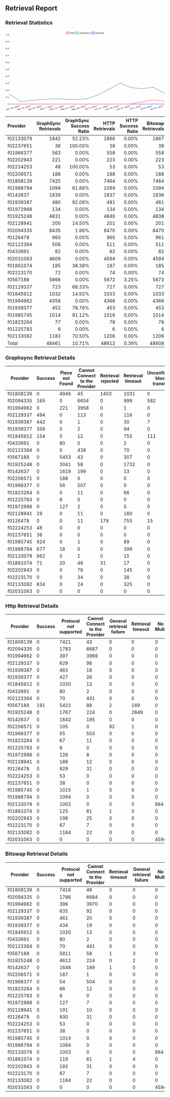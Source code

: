 ## Retrieval Report
### Retrieval Statistics
<img src="https://raw.githubusercontent.com/data-preservation-programs/filplus-checker-assets/main/filecoin-project/filecoin-plus-large-datasets/issues/1592/1689557172926.png"/>

| Provider  | GraphSync Retrievals | GraphSync Success Ratio | HTTP Retrievals | HTTP Success Ratio | Bitswap Retrievals | Bitswap Success Ratio |
| :-------- | -------------------: | ----------------------: | --------------: | -----------------: | -----------------: | --------------------: |
| f02133079 |                 1842 |                  52.23% |            1866 |              0.00% |               1867 |                 0.00% |
| f02237651 |                   36 |                 100.00% |              38 |              0.00% |                 38 |                 0.00% |
| f01966377 |                  563 |                   0.00% |             558 |              0.00% |                558 |                 0.00% |
| f02202943 |                  221 |                   0.00% |             223 |              0.00% |                223 |                 0.00% |
| f02224253 |                   48 |                 100.00% |              53 |              0.00% |                 53 |                 0.00% |
| f02206571 |                  188 |                   0.00% |             188 |              0.00% |                188 |                 0.00% |
| f01808139 |                 7425 |                   0.00% |            7464 |              0.00% |               7464 |                 0.00% |
| f01988794 |                 1094 |                  61.88% |            1094 |              0.00% |               1094 |                 0.00% |
| f0142637  |                 1839 |                   0.00% |            1837 |              0.00% |               1836 |                 0.00% |
| f01939387 |                  480 |                  92.08% |             481 |              0.00% |                481 |                 0.00% |
| f01972988 |                  134 |                   0.00% |             134 |              0.00% |                134 |                 0.00% |
| f01925248 |                 4831 |                   0.00% |            4840 |              0.00% |               4838 |                 0.00% |
| f02128941 |                  200 |                  14.50% |             201 |              0.00% |                201 |                 0.00% |
| f02094335 |                 8435 |                   1.96% |            8470 |              0.00% |               8470 |                 0.00% |
| f0126478  |                  960 |                   0.00% |             960 |              0.00% |                961 |                 0.00% |
| f02122364 |                  508 |                   0.00% |             511 |              0.00% |                511 |                 0.00% |
| f0433691  |                   82 |                   0.00% |              82 |              0.00% |                 82 |                 0.00% |
| f02031063 |                 4609 |                   0.00% |            4594 |              0.00% |               4594 |                 0.00% |
| f01861074 |                  185 |                  38.38% |             187 |              0.00% |                185 |                 0.00% |
| f02223170 |                   72 |                   0.00% |              74 |              0.00% |                 74 |                 0.00% |
| f0567188  |                 5866 |                   0.00% |            5872 |              3.25% |               5873 |                 0.00% |
| f02129337 |                  723 |                  68.33% |             727 |              0.00% |                727 |                 0.00% |
| f01845912 |                 1032 |                  14.92% |            1033 |              0.00% |               1033 |                 0.00% |
| f01994962 |                 4356 |                   0.00% |            4366 |              0.00% |               4366 |                 0.00% |
| f01939377 |                  452 |                  78.76% |             453 |              0.00% |                453 |                 0.00% |
| f01985745 |                 1014 |                  91.12% |            1016 |              0.00% |               1014 |                 0.00% |
| f01823264 |                   77 |                   0.00% |              78 |              0.00% |                 78 |                 0.00% |
| f01225783 |                    6 |                   0.00% |               6 |              0.00% |                  6 |                 0.00% |
| f02133082 |                 1183 |                  70.50% |            1206 |              0.00% |               1206 |                 0.00% |
| Total     |                48461 |                  10.71% |           48612 |              0.39% |              48608 |                 0.00% |

### Graphsync Retrieval Details
| Provider  | Success | Piece not Found | Cannot Connect to the Provider | Retrieval rejected | Retrieval timeout | Unconfirmed block transfer | General retrieval failure | Retrieval not free | Provider not online | No Valid Multiaddrs |
| --------- | ------- | --------------- | ------------------------------ | ------------------ | ----------------- | -------------------------- | ------------------------- | ------------------ | ------------------- | ------------------- |
| f01808139 | 0       | 4946            | 45                             | 1403               | 1031              | 0                          | 0                         | 0                  | 0                   | 0                   |
| f02094335 | 165     | 0               | 6654                           | 0                  | 999               | 582                        | 35                        | 0                  | 0                   | 0                   |
| f01994962 | 0       | 221             | 3958                           | 0                  | 1                 | 0                          | 0                         | 0                  | 176                 | 0                   |
| f02129337 | 494     | 0               | 113                            | 0                  | 116               | 0                          | 0                         | 0                  | 0                   | 0                   |
| f01939387 | 442     | 0               | 1                              | 0                  | 30                | 7                          | 0                         | 0                  | 0                   | 0                   |
| f01939377 | 356     | 0               | 2                              | 0                  | 94                | 0                          | 0                         | 0                  | 0                   | 0                   |
| f01845912 | 154     | 0               | 12                             | 0                  | 755               | 111                        | 0                         | 0                  | 0                   | 0                   |
| f0433691  | 0       | 80              | 0                              | 0                  | 2                 | 0                          | 0                         | 0                  | 0                   | 0                   |
| f02122364 | 0       | 0               | 438                            | 0                  | 70                | 0                          | 0                         | 0                  | 0                   | 0                   |
| f0567188  | 0       | 5453            | 43                             | 0                  | 307               | 0                          | 63                        | 0                  | 0                   | 0                   |
| f01925248 | 0       | 3041            | 58                             | 0                  | 1732              | 0                          | 0                         | 0                  | 0                   | 0                   |
| f0142637  | 0       | 1619            | 199                            | 0                  | 13                | 0                          | 3                         | 5                  | 0                   | 0                   |
| f02206571 | 0       | 188             | 0                              | 0                  | 0                 | 0                          | 0                         | 0                  | 0                   | 0                   |
| f01966377 | 0       | 56              | 507                            | 0                  | 0                 | 0                          | 0                         | 0                  | 0                   | 0                   |
| f01823264 | 0       | 0               | 11                             | 0                  | 66                | 0                          | 0                         | 0                  | 0                   | 0                   |
| f01225783 | 0       | 6               | 0                              | 0                  | 0                 | 0                          | 0                         | 0                  | 0                   | 0                   |
| f01972988 | 0       | 127             | 2                              | 0                  | 5                 | 0                          | 0                         | 0                  | 0                   | 0                   |
| f02128941 | 29      | 0               | 11                             | 0                  | 160               | 0                          | 0                         | 0                  | 0                   | 0                   |
| f0126478  | 0       | 0               | 11                             | 179                | 755               | 15                         | 0                         | 0                  | 0                   | 0                   |
| f02224253 | 48      | 0               | 0                              | 0                  | 0                 | 0                          | 0                         | 0                  | 0                   | 0                   |
| f02237651 | 36      | 0               | 0                              | 0                  | 0                 | 0                          | 0                         | 0                  | 0                   | 0                   |
| f01985745 | 924     | 0               | 1                              | 0                  | 89                | 0                          | 0                         | 0                  | 0                   | 0                   |
| f01988794 | 677     | 18              | 0                              | 0                  | 399               | 0                          | 0                         | 0                  | 0                   | 0                   |
| f02133079 | 962     | 0               | 1                              | 0                  | 15                | 0                          | 0                         | 0                  | 0                   | 864                 |
| f01861074 | 71      | 20              | 46                             | 31                 | 17                | 0                          | 0                         | 0                  | 0                   | 0                   |
| f02202943 | 0       | 0               | 76                             | 0                  | 145               | 0                          | 0                         | 0                  | 0                   | 0                   |
| f02223170 | 0       | 0               | 34                             | 0                  | 38                | 0                          | 0                         | 0                  | 0                   | 0                   |
| f02133082 | 834     | 0               | 24                             | 0                  | 325               | 0                          | 0                         | 0                  | 0                   | 0                   |
| f02031063 | 0       | 0               | 0                              | 0                  | 0                 | 0                          | 0                         | 0                  | 0                   | 4609                |

### Http Retrieval Details
| Provider  | Success | Protocol not supported | Cannot Connect to the Provider | General retrieval failure | Retrieval timeout | No Valid Multiaddrs |
| --------- | ------- | ---------------------- | ------------------------------ | ------------------------- | ----------------- | ------------------- |
| f01808139 | 0       | 7421                   | 43                             | 0                         | 0                 | 0                   |
| f02094335 | 0       | 1783                   | 6687                           | 0                         | 0                 | 0                   |
| f01994962 | 0       | 397                    | 3969                           | 0                         | 0                 | 0                   |
| f02129337 | 0       | 629                    | 98                             | 0                         | 0                 | 0                   |
| f01939387 | 0       | 463                    | 18                             | 0                         | 0                 | 0                   |
| f01939377 | 0       | 427                    | 26                             | 0                         | 0                 | 0                   |
| f01845912 | 0       | 1020                   | 13                             | 0                         | 0                 | 0                   |
| f0433691  | 0       | 80                     | 2                              | 0                         | 0                 | 0                   |
| f02122364 | 0       | 70                     | 441                            | 0                         | 0                 | 0                   |
| f0567188  | 191     | 5422                   | 88                             | 2                         | 169               | 0                   |
| f01925248 | 0       | 1767                   | 224                            | 0                         | 2849              | 0                   |
| f0142637  | 0       | 1642                   | 195                            | 0                         | 0                 | 0                   |
| f02206571 | 0       | 105                    | 0                              | 82                        | 1                 | 0                   |
| f01966377 | 0       | 55                     | 503                            | 0                         | 0                 | 0                   |
| f01823264 | 0       | 67                     | 11                             | 0                         | 0                 | 0                   |
| f01225783 | 0       | 6                      | 0                              | 0                         | 0                 | 0                   |
| f01972988 | 0       | 126                    | 8                              | 0                         | 0                 | 0                   |
| f02128941 | 0       | 189                    | 12                             | 0                         | 0                 | 0                   |
| f0126478  | 0       | 929                    | 31                             | 0                         | 0                 | 0                   |
| f02224253 | 0       | 53                     | 0                              | 0                         | 0                 | 0                   |
| f02237651 | 0       | 38                     | 0                              | 0                         | 0                 | 0                   |
| f01985745 | 0       | 1015                   | 1                              | 0                         | 0                 | 0                   |
| f01988794 | 0       | 1094                   | 0                              | 0                         | 0                 | 0                   |
| f02133079 | 0       | 1002                   | 0                              | 0                         | 0                 | 864                 |
| f01861074 | 0       | 125                    | 61                             | 1                         | 0                 | 0                   |
| f02202943 | 0       | 198                    | 25                             | 0                         | 0                 | 0                   |
| f02223170 | 0       | 67                     | 7                              | 0                         | 0                 | 0                   |
| f02133082 | 0       | 1184                   | 22                             | 0                         | 0                 | 0                   |
| f02031063 | 0       | 0                      | 0                              | 0                         | 0                 | 4594                |

### Bitswap Retrieval Details
| Provider  | Success | Protocol not supported | Cannot Connect to the Provider | Retrieval timeout | General retrieval failure | No Valid Multiaddrs |
| --------- | ------- | ---------------------- | ------------------------------ | ----------------- | ------------------------- | ------------------- |
| f01808139 | 0       | 7416                   | 48                             | 0                 | 0                         | 0                   |
| f02094335 | 0       | 1786                   | 6684                           | 0                 | 0                         | 0                   |
| f01994962 | 0       | 396                    | 3970                           | 0                 | 0                         | 0                   |
| f02129337 | 0       | 635                    | 92                             | 0                 | 0                         | 0                   |
| f01939387 | 0       | 461                    | 20                             | 0                 | 0                         | 0                   |
| f01939377 | 0       | 434                    | 19                             | 0                 | 0                         | 0                   |
| f01845912 | 0       | 1020                   | 13                             | 0                 | 0                         | 0                   |
| f0433691  | 0       | 80                     | 2                              | 0                 | 0                         | 0                   |
| f02122364 | 0       | 70                     | 441                            | 0                 | 0                         | 0                   |
| f0567188  | 0       | 5811                   | 58                             | 1                 | 3                         | 0                   |
| f01925248 | 0       | 4612                   | 224                            | 0                 | 2                         | 0                   |
| f0142637  | 0       | 1646                   | 189                            | 1                 | 0                         | 0                   |
| f02206571 | 0       | 187                    | 1                              | 0                 | 0                         | 0                   |
| f01966377 | 0       | 54                     | 504                            | 0                 | 0                         | 0                   |
| f01823264 | 0       | 66                     | 12                             | 0                 | 0                         | 0                   |
| f01225783 | 0       | 6                      | 0                              | 0                 | 0                         | 0                   |
| f01972988 | 0       | 127                    | 7                              | 0                 | 0                         | 0                   |
| f02128941 | 0       | 191                    | 10                             | 0                 | 0                         | 0                   |
| f0126478  | 0       | 930                    | 31                             | 0                 | 0                         | 0                   |
| f02224253 | 0       | 53                     | 0                              | 0                 | 0                         | 0                   |
| f02237651 | 0       | 38                     | 0                              | 0                 | 0                         | 0                   |
| f01985745 | 0       | 1014                   | 0                              | 0                 | 0                         | 0                   |
| f01988794 | 0       | 1094                   | 0                              | 0                 | 0                         | 0                   |
| f02133079 | 0       | 1003                   | 0                              | 0                 | 0                         | 864                 |
| f01861074 | 0       | 119                    | 61                             | 1                 | 4                         | 0                   |
| f02202943 | 0       | 192                    | 31                             | 0                 | 0                         | 0                   |
| f02223170 | 0       | 67                     | 7                              | 0                 | 0                         | 0                   |
| f02133082 | 0       | 1184                   | 22                             | 0                 | 0                         | 0                   |
| f02031063 | 0       | 0                      | 0                              | 0                 | 0                         | 4594                |
